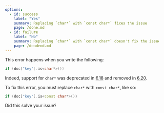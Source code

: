 ```yaml
---
options:
  - id: success
    label: "Yes"
    summary: Replacing `char*` with `const char*` fixes the issue
    page: /done.md
  - id: failure
    label: "No"
    summary: Replacing `char*` with `const char*` doesn't fix the issue
    page: /deadend.md
---
```


This error happens when you write the following:

```c++
if (doc["key"].is<char*>())
```

Indeed, support for `char*` was deprecated in [6.18](/news/2021/05/04/version-6-18-0/) and removed in [6.20](/news/2022/12/26/arduinojson-6-20-0/).

To fix this error, you must replace `char*` with `const char*`, like so:

```c++
if (doc["key"].is<const char*>())
```

Did this solve your issue?